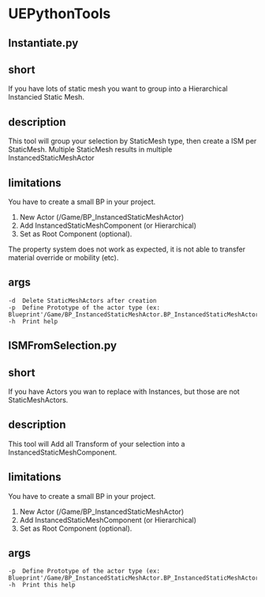 # UEPythonTools

##  Instantiate.py

  short
  -----
  If you have lots of static mesh you want to group into a Hierarchical Instancied Static Mesh.
  
  description
  -------
  This tool will group your selection by StaticMesh type, then create a ISM per StaticMesh. 
  Multiple StaticMesh results in multiple InstancedStaticMeshActor
  
  limitations
  -------
  You have to create a small BP in your project. 
  1. New Actor (/Game/BP_InstancedStaticMeshActor)
  2. Add InstancedStaticMeshComponent (or Hierarchical)
  3. Set as Root Component (optional).

  The property system does not work as expected, it is not able to transfer material override or mobility (etc).
  
  args
  ------
	-d	Delete StaticMeshActors after creation
	-p	Define Prototype of the actor type (ex: Blueprint'/Game/BP_InstancedStaticMeshActor.BP_InstancedStaticMeshActor')
	-h	Print help

##  ISMFromSelection.py

  short
  -----
  If you have Actors you wan to replace with Instances, but those are not StaticMeshActors.
  
  description
  -------
  This tool will Add all Transform of your selection into a InstancedStaticMeshComponent. 
  
  limitations
  -------
  You have to create a small BP in your project. 
  1. New Actor (/Game/BP_InstancedStaticMeshActor)
  2. Add InstancedStaticMeshComponent (or Hierarchical)
  3. Set as Root Component (optional).

  args
  ------
	-p	Define Prototype of the actor type (ex: Blueprint'/Game/BP_InstancedStaticMeshActor.BP_InstancedStaticMeshActor')
	-h	Print this help
